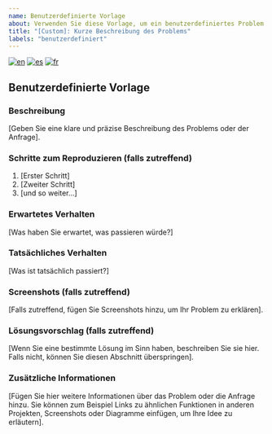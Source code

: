 ```yaml
---
name: Benutzerdefinierte Vorlage
about: Verwenden Sie diese Vorlage, um ein benutzerdefiniertes Problem einzureichen
title: "[Custom]: Kurze Beschreibung des Problems"
labels: "benutzerdefiniert"
---
```


<!--
Mehrsprachige custom-Unterstützung
-->

[![en](https://img.shields.io/badge/lang-en-red.svg)](custom.md)
[![es](https://img.shields.io/badge/lang-es-yellow.svg)](custom.es.md)
[![fr](https://img.shields.io/badge/lang-fr-blue.svg)](custom.fr.md)

## Benutzerdefinierte Vorlage

### Beschreibung

[Geben Sie eine klare und präzise Beschreibung des Problems oder der Anfrage].

### Schritte zum Reproduzieren (falls zutreffend)

1. [Erster Schritt]
2. [Zweiter Schritt]
3. [und so weiter...]

### Erwartetes Verhalten

[Was haben Sie erwartet, was passieren würde?]

### Tatsächliches Verhalten

[Was ist tatsächlich passiert?]

### Screenshots (falls zutreffend)

[Falls zutreffend, fügen Sie Screenshots hinzu, um Ihr Problem zu erklären].

### Lösungsvorschlag (falls zutreffend)

[Wenn Sie eine bestimmte Lösung im Sinn haben, beschreiben Sie sie hier. Falls nicht, können Sie diesen Abschnitt überspringen].

### Zusätzliche Informationen

[Fügen Sie hier weitere Informationen über das Problem oder die Anfrage hinzu. Sie können zum Beispiel Links zu ähnlichen Funktionen in anderen Projekten, Screenshots oder Diagramme einfügen, um Ihre Idee zu erläutern].

